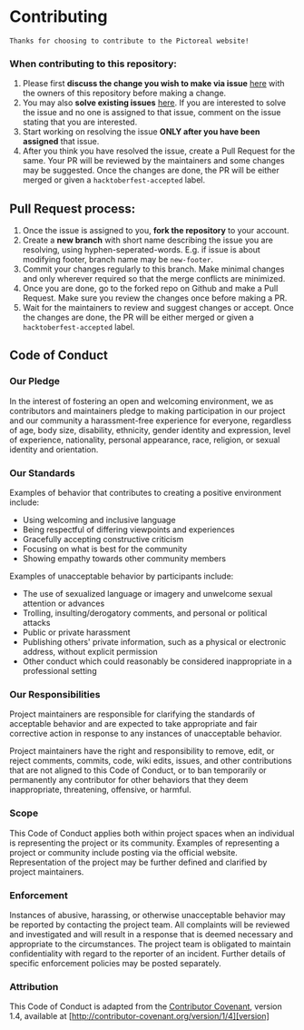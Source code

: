 # Contributing

`Thanks for choosing to contribute to the Pictoreal website!`

### When contributing to this repository: 

1. Please first **discuss the change you wish to make via issue** [here](https://github.com/pictoreal/website/issues) with the owners of this repository before making a change.
2. You may also **solve existing issues** [here](https://github.com/pictoreal/website/issues). If you are interested to solve the issue and no one is assigned to that issue, comment on the issue stating that you are interested.
3. Start working on resolving the issue **ONLY after you have been assigned** that issue.
4. After you think you have resolved the issue, create a Pull Request for the same. Your PR will be reviewed by the maintainers and some changes may be suggested. Once the changes are done, the PR will be either merged or given a `hacktoberfest-accepted` label.

## Pull Request process:

1. Once the issue is assigned to you, **fork the repository** to your account.
2. Create a **new branch** with short name describing the issue you are resolving, using hyphen-seperated-words. E.g. if issue is about modifying footer, branch name may be `new-footer`.
3. Commit your changes regularly to this branch. Make minimal changes and only wherever required so that the merge conflicts are minimized.
4. Once you are done, go to the forked repo on Github and make a Pull Request. Make sure you review the changes once before making a PR.
5. Wait for the maintainers to review and suggest changes or accept. Once the changes are done, the PR will be either merged or given a `hacktoberfest-accepted` label.

## Code of Conduct

### Our Pledge

In the interest of fostering an open and welcoming environment, we as
contributors and maintainers pledge to making participation in our project and
our community a harassment-free experience for everyone, regardless of age, body
size, disability, ethnicity, gender identity and expression, level of experience,
nationality, personal appearance, race, religion, or sexual identity and
orientation.

### Our Standards

Examples of behavior that contributes to creating a positive environment
include:

* Using welcoming and inclusive language
* Being respectful of differing viewpoints and experiences
* Gracefully accepting constructive criticism
* Focusing on what is best for the community
* Showing empathy towards other community members

Examples of unacceptable behavior by participants include:

* The use of sexualized language or imagery and unwelcome sexual attention or
advances
* Trolling, insulting/derogatory comments, and personal or political attacks
* Public or private harassment
* Publishing others' private information, such as a physical or electronic
  address, without explicit permission
* Other conduct which could reasonably be considered inappropriate in a
  professional setting

### Our Responsibilities

Project maintainers are responsible for clarifying the standards of acceptable
behavior and are expected to take appropriate and fair corrective action in
response to any instances of unacceptable behavior.

Project maintainers have the right and responsibility to remove, edit, or
reject comments, commits, code, wiki edits, issues, and other contributions
that are not aligned to this Code of Conduct, or to ban temporarily or
permanently any contributor for other behaviors that they deem inappropriate,
threatening, offensive, or harmful.

### Scope

This Code of Conduct applies both within project spaces when an individual is
representing the project or its community. Examples of representing a project 
or community include posting via the official website. Representation of the 
project may be further defined and clarified by project maintainers.

### Enforcement

Instances of abusive, harassing, or otherwise unacceptable behavior may be
reported by contacting the project team. All complaints will be reviewed and
investigated and will result in a response that is deemed necessary and appropriate
to the circumstances. The project team is obligated to maintain confidentiality 
with regard to the reporter of an incident. Further details of specific enforcement
policies may be posted separately.

### Attribution

This Code of Conduct is adapted from the [Contributor Covenant][homepage], version 1.4,
available at [http://contributor-covenant.org/version/1/4][version]

[homepage]: http://contributor-covenant.org
[version]: http://contributor-covenant.org/version/1/4/
